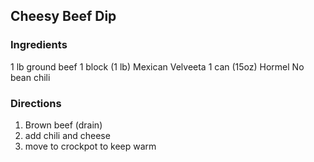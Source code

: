## Cheesy Beef Dip

### Ingredients
1 lb ground beef
1 block (1 lb) Mexican Velveeta
1 can (15oz) Hormel No bean chili

### Directions
1. Brown beef (drain)
1. add chili and cheese
1. move to crockpot to keep warm